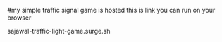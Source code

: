 #my simple traffic signal game is hosted this is link you can run on your browser


sajawal-traffic-light-game.surge.sh
